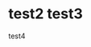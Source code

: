 <!DOCTYPE html>
<html lang="ru">
<head>
	<meta charset="UTF-8">
	<title>test4324341</title>
</head>
<body>
	<div id="main">
		<h1>test2 test3</h1>
		<p>test4</p>
	</div>
</body>
</html>
